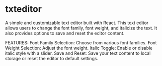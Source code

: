 # txteditor
A simple and customizable text editor built with React. This text editor allows users to change the font family, font weight, and italicize the text. It also provides options to save and reset the editor content.

FEATURES:
Font Family Selection: Choose from various font families.
Font Weight Selection: Adjust the font weight.
Italic Toggle: Enable or disable italic style with a slider.
Save and Reset: Save your text content to local storage or reset the editor to default settings.
